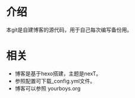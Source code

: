 # 介绍
本git是自建博客的源代码，用于自己每次编写备份用。

# 相关
- 博客是基于hexo搭建，主题是nexT。
- 参照配置可下载_config.yml文件。
- 博客可以参照 yourboys.org
